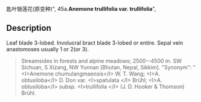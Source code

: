 匙叶银莲花(原变种)",
45a.**Anemone trullifolia var. trullifolia**",

## Description
Leaf blade 3-lobed. Involucral bract blade 3-lobed or entire. Sepal vein anastomoses usually 1 or 2(or 3).

> Streamsides in forests and alpine meadows; 2500--4500 m. SW Sichuan, S Xizang, NW Yunnan [Bhutan, Nepal, Sikkim].
  "Synonym": "&lt;I&gt;Anemone chumulangmaensis&lt;/I&gt; W. T. Wang; &lt;I&gt;A. obtusiloba&lt;/I&gt; D. Don var. &lt;I&gt;spatulata &lt;/I&gt; Brühl; &lt;I&gt;A. obtusiloba&lt;/I&gt; subsp. &lt;I&gt;trullifolia &lt;/I&gt; (J. D. Hooker &amp; Thomson) Brühl.
